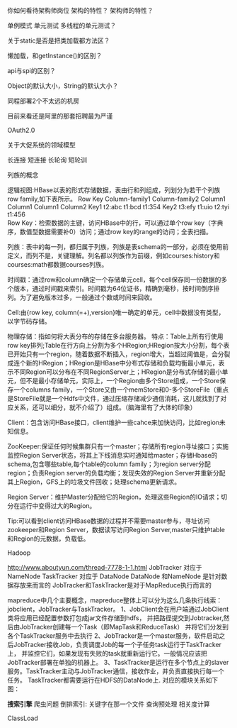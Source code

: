 你如何看待架构师岗位
架构的特性？
架构师的特性？



单例模式
单元测试
多线程的单元测试？


关于static是否是把类加载都方法区？

懒加载，和getInstance()的区别？


api与spi的区别？

Object的默认大小，String的默认大小？



同程部署2个不太远的机房

目前来看还是阿里的那套招聘最为严谨


OAuth2.0


关于大促系统的领域模型


长连接 短连接
长轮询 短轮训

列族的概念

逻辑视图:HBase以表的形式存储数据，表由行和列组成，列划分为若干个列族row family,如下表所示。
Row Key	Column-family1	Column-family2
Column1	Column1	Column1	Column2
Key1	t2:abc t1:bcd	 	t1:354
Key2	t3:efy t1:uio	t2:tyi t1:456	 
Row Key：检索数据的主键，访问HBase中的行，可以通过单个row key（字典序，数值型数据需要补0）访问；通过row key的range的访问；全表扫描。

列族：表中的每一列，都归属于列族，列族是表schema的一部分，必须在使用前定义，而列不是，关键理解。列名都以列族作为前缀，例如courses:history和courses:math都数据courses列族。

时间戳：通过row和column确定一个存储单元cell，每个cell保存同一份数据的多个版本，通过时间戳来索引。时间戳为64位证书，精确到毫秒，按时间倒序排列。为了避免版本过多，一般通过个数或时间来回收。

Cell:由{row key, column(=<family>+<label>),version}唯一确定的单元，cell中数据没有类型，以字节码存储。

物理存储：指如何将大表分布的存储在多台服务器。
特点：Table上所有行使用row key排列;Table在行方向上分割为多个HRegion;HRegion按大小分割，每个表已开始只有一个region，随着数据不断插入，region增大，当超过阈值是，会分裂成连个新的HRegion；HRegion是HBase中分布式存储和负载均衡最小单元，表示不同Region可以分布在不同RegionServer上；HRegion是分布式存储的最小单元，但不是最小存储单元，实际上，一个Region由多个Store组成，一个Store保存一个columns family，一个Store又由一个memStore和0-多个StoreFile（重点是StoreFile就是一个Hdfs中文件，通过压缩存储减少通信消耗，这儿就找到了对应关系，还可以细分，就不介绍了）组成。（脑海里有了大体的印象）

Client：包含访问HBase接口，client维护一些cahce来加快访问，比如region未知信息。

ZooKeeper:保证任何时候集群只有一个master；存储所有region寻址接口；实施监控Region Server状态，将其上下线消息实时通知给master；存储Hbase的schema,包含哪些table,每个table的column family；为region server分配region；负责Region server的负载均衡；发现失效的Region Server并重新分配其上Region，GFS上的垃圾文件回收；处理schema更新请求。

Region Server：维护Master分配给它的Region，处理这些Region的IO请求；切分在运行中变得过大的Region。

Tip:可以看到client访问HBase数据的过程并不需要master参与，寻址访问zookeeper和Region Server，数据读写访问Region Server,master只维护table和Region的元数据，负载低。

Hadoop

http://www.aboutyun.com/thread-7778-1-1.html
JobTracker  对应于 NameNode
TaskTracker 对应于 DataNode
DataNode 和NameNode 是针对数据存放来而言的
JobTracker和TaskTracker是对于MapReduce执行而言的
 
mapreduce中几个主要概念，mapreduce整体上可以分为这么几条执行线索：
jobclient，JobTracker与TaskTracker。
1、JobClient会在用户端通过JobClient类将应用已经配置参数打包成jar文件存储到hdfs，
并把路径提交到Jobtracker,然后由JobTracker创建每一个Task（即MapTask和ReduceTask）
并将它们分发到各个TaskTracker服务中去执行
2、JobTracker是一个master服务，软件启动之后JobTracker接收Job，负责调度Job的每一个子任务task运行于TaskTracker上，
并监控它们，如果发现有失败的task就重新运行它。一般情况应该把JobTracker部署在单独的机器上。
3、TaskTracker是运行在多个节点上的slaver服务。TaskTracker主动与JobTracker通信，接收作业，并负责直接执行每一个任务。
TaskTracker都需要运行在HDFS的DataNode上.
对应的模块关系如下图：




**搜索引擎**
爬虫问题
倒排索引: 关键字在那一个文件
查询预处理
相关度计算



ClassLoad